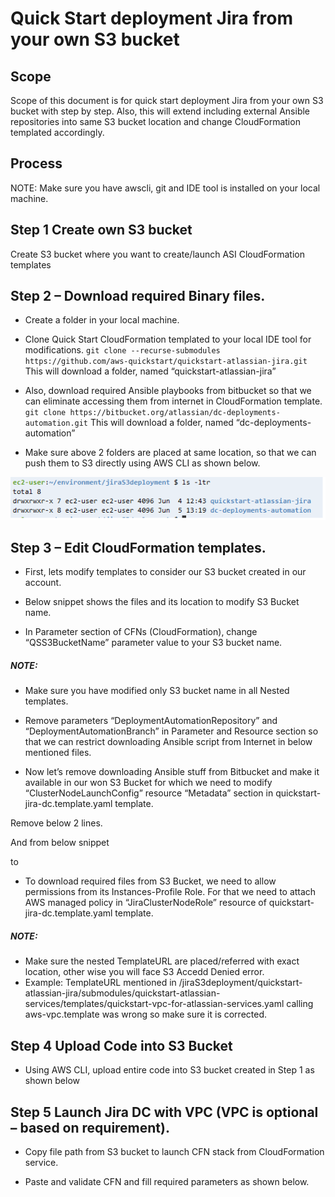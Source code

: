 # Quick Start deployment Jira from your own S3 bucket
## Scope
Scope of this document is for quick start deployment Jira from your own S3 bucket with step by step. Also, this will extend including external Ansible repositories into same S3 bucket location and change CloudFormation templated accordingly. 

## Process
NOTE: Make sure you have awscli, git and IDE tool is installed on your local machine.

## Step 1 Create own S3 bucket
Create S3 bucket where you want to create/launch ASI CloudFormation templates

## Step 2 – Download required Binary files.
* Create a folder in your local machine.
* Clone Quick Start CloudFormation templated to your local IDE tool for modifications. 
`git clone --recurse-submodules https://github.com/aws-quickstart/quickstart-atlassian-jira.git`
This will download a folder, named “quickstart-atlassian-jira”

* Also, download required Ansible playbooks from bitbucket so that we can eliminate accessing them from internet in CloudFormation template.
`git clone https://bitbucket.org/atlassian/dc-deployments-automation.git`
This will download a folder, named “dc-deployments-automation”
* Make sure above 2 folders are placed at same location, so that we can push them to S3 directly using AWS CLI as shown below.

![alt text](https://github.com/duggu-reddy/junkFiles/blob/master/file1.png)

## Step 3 – Edit CloudFormation templates. 
* First, lets modify templates to consider our S3 bucket created in our account. 
* Below snippet shows the files and its location to modify S3 Bucket name. 

* In Parameter section of CFNs (CloudFormation), change “QSS3BucketName” parameter value to your S3 bucket name.


##### NOTE: 
* Make sure you have modified only S3 bucket name in all Nested templates.
* Remove parameters “DeploymentAutomationRepository” and “DeploymentAutomationBranch” in Parameter and Resource section so that we can restrict downloading Ansible script from Internet in below mentioned files. 

* Now let’s remove downloading Ansible stuff from Bitbucket and make it available in our won S3 Bucket for which we need to modify “ClusterNodeLaunchConfig” resource “Metadata” section in quickstart-jira-dc.template.yaml template.

Remove below 2 lines. 

And from below snippet

to

* To download required files from S3 Bucket, we need to allow permissions from its Instances-Profile Role. For that we need to attach AWS managed policy in “JiraClusterNodeRole” resource of quickstart-jira-dc.template.yaml template.


##### NOTE: 
* Make sure the nested TemplateURL are placed/referred with exact location, other wise you will face S3 Accedd Denied error. 
* Example: TemplateURL mentioned in /jiraS3deployment/quickstart-atlassian-jira/submodules/quickstart-atlassian-services/templates/quickstart-vpc-for-atlassian-services.yaml calling aws-vpc.template was wrong so make sure it is corrected.


## Step 4 Upload Code into S3 Bucket
* Using AWS CLI, upload entire code into S3 bucket created in Step 1 as shown below

## Step 5 Launch Jira DC with VPC (VPC is optional – based on requirement). 
* Copy file path from S3 bucket to launch CFN stack from CloudFormation service.


* Paste and validate CFN and fill required parameters as shown below. 


